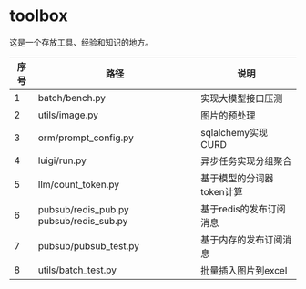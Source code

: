 # toolbox
这是一个存放工具、经验和知识的地方。


| 序号 | 路径                                      | 说明               |
|----|-----------------------------------------|------------------|
| 1  | batch/bench.py                          | 实现大模型接口压测        |
| 2  | utils/image.py                          | 图片的预处理           |
| 3  | orm/prompt_config.py                    | sqlalchemy实现CURD |
| 4  | luigi/run.py                            | 异步任务实现分组聚合       |
| 5  | llm/count_token.py                      | 基于模型的分词器token计算  |
| 6  | pubsub/redis_pub.py pubsub/redis_sub.py | 基于redis的发布订阅消息   |
| 7  | pubsub/pubsub_test.py                   | 基于内存的发布订阅消息      |
| 8  | utils/batch_test.py                     | 批量插入图片到excel     |
